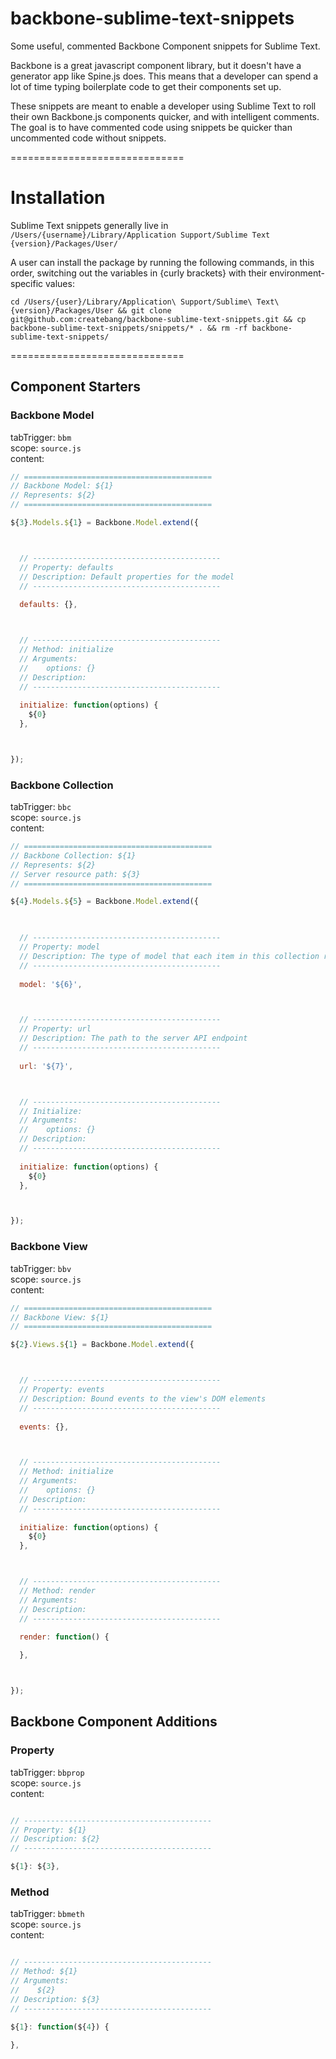 backbone-sublime-text-snippets
==============================

Some useful, commented Backbone Component snippets for Sublime Text.

Backbone is a great javascript component library, but it doesn't have a generator app like Spine.js does.  This means that a developer can spend a lot of time typing boilerplate code to get their components set up.

These snippets are meant to enable a developer using Sublime Text to roll their own Backbone.js components quicker, and with intelligent comments.  The goal is to have commented code using snippets be quicker than uncommented code without snippets.

==============================

# Installation

Sublime Text snippets generally live in `/Users/{username}/Library/Application Support/Sublime Text {version}/Packages/User/`

A user can install the package by running the following commands, in this order, switching out the variables in {curly brackets} with their environment-specific values:

``` shell
cd /Users/{user}/Library/Application\ Support/Sublime\ Text\ {version}/Packages/User && git clone git@github.com:createbang/backbone-sublime-text-snippets.git && cp backbone-sublime-text-snippets/snippets/* . && rm -rf backbone-sublime-text-snippets/
```

==============================

## Component Starters

### Backbone Model

tabTrigger: `bbm`  
scope: `source.js`  
content:  
``` javascript
// ==========================================
// Backbone Model: ${1}
// Represents: ${2}
// ==========================================

${3}.Models.${1} = Backbone.Model.extend({



  // ------------------------------------------
  // Property: defaults
  // Description: Default properties for the model
  // ------------------------------------------
  
  defaults: {},



  // ------------------------------------------
  // Method: initialize
  // Arguments: 
  //    options: {}
  // Description:
  // ------------------------------------------
  
  initialize: function(options) {
    ${0}
  },



});
```

### Backbone Collection

tabTrigger: `bbc`  
scope: `source.js`  
content:  
``` javascript
// ==========================================
// Backbone Collection: ${1}
// Represents: ${2}
// Server resource path: ${3}
// ==========================================

${4}.Models.${5} = Backbone.Model.extend({
  


  // ------------------------------------------
  // Property: model
  // Description: The type of model that each item in this collection represents
  // ------------------------------------------
  
  model: '${6}',



  // ------------------------------------------
  // Property: url
  // Description: The path to the server API endpoint
  // ------------------------------------------
  
  url: '${7}',



  // ------------------------------------------
  // Initialize:
  // Arguments: 
  //    options: {}
  // Description:
  // ------------------------------------------
  
  initialize: function(options) {
    ${0}
  },



});
```

### Backbone View

tabTrigger: `bbv`  
scope: `source.js`  
content:  
``` javascript
// ==========================================
// Backbone View: ${1}
// ==========================================

${2}.Views.${1} = Backbone.Model.extend({



  // ------------------------------------------
  // Property: events
  // Description: Bound events to the view's DOM elements
  // ------------------------------------------
  
  events: {},



  // ------------------------------------------
  // Method: initialize
  // Arguments: 
  //    options: {}
  // Description:
  // ------------------------------------------
  
  initialize: function(options) {
    ${0}
  },



  // ------------------------------------------
  // Method: render
  // Arguments: 
  // Description:
  // ------------------------------------------
  
  render: function() {

  },



});
```

## Backbone Component Additions

### Property

tabTrigger: `bbprop`  
scope: `source.js`  
content:  
``` javascript

// ------------------------------------------
// Property: ${1}
// Description: ${2}
// ------------------------------------------

${1}: ${3},

```

### Method

tabTrigger: `bbmeth`  
scope: `source.js`  
content:  
``` javascript

// ------------------------------------------
// Method: ${1}
// Arguments: 
//    ${2}
// Description: ${3}
// ------------------------------------------

${1}: function(${4}) {

},

```